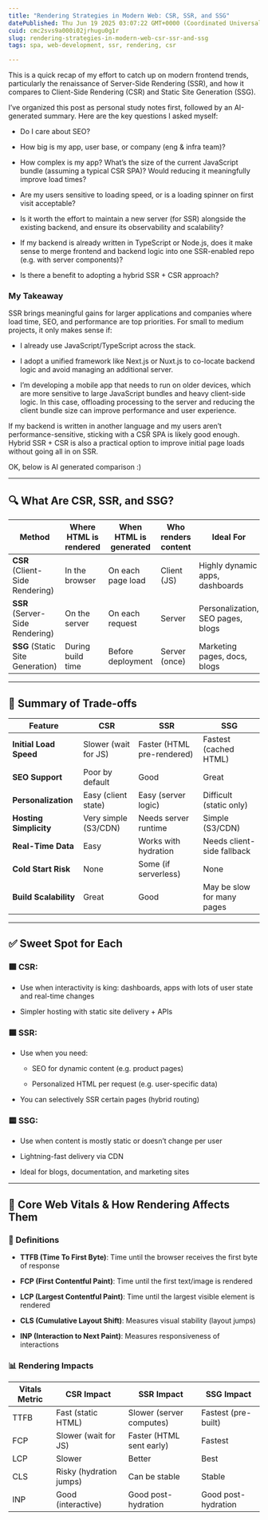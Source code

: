 ```yaml
---
title: "Rendering Strategies in Modern Web: CSR, SSR, and SSG"
datePublished: Thu Jun 19 2025 03:07:22 GMT+0000 (Coordinated Universal Time)
cuid: cmc2svs9a000i02jrhugu0g1r
slug: rendering-strategies-in-modern-web-csr-ssr-and-ssg
tags: spa, web-development, ssr, rendering, csr

---
```


This is a quick recap of my effort to catch up on modern frontend trends, particularly the renaissance of Server-Side Rendering (SSR), and how it compares to Client-Side Rendering (CSR) and Static Site Generation (SSG).

I’ve organized this post as personal study notes first, followed by an AI-generated summary. Here are the key questions I asked myself:

* Do I care about SEO?
    
* How big is my app, user base, or company (eng & infra team)?
    
* How complex is my app? What’s the size of the current JavaScript bundle (assuming a typical CSR SPA)? Would reducing it meaningfully improve load times?
    
* Are my users sensitive to loading speed, or is a loading spinner on first visit acceptable?
    
* Is it worth the effort to maintain a new server (for SSR) alongside the existing backend, and ensure its observability and scalability?
    
* If my backend is already written in TypeScript or Node.js, does it make sense to merge frontend and backend logic into one SSR-enabled repo (e.g. with server components)?
    
* Is there a benefit to adopting a hybrid SSR + CSR approach?
    

### My Takeaway

SSR brings meaningful gains for larger applications and companies where load time, SEO, and performance are top priorities. For small to medium projects, it only makes sense if:

* I already use JavaScript/TypeScript across the stack.
    
* I adopt a unified framework like Next.js or Nuxt.js to co-locate backend logic and avoid managing an additional server.
    
* I’m developing a mobile app that needs to run on older devices, which are more sensitive to large JavaScript bundles and heavy client-side logic. In this case, offloading processing to the server and reducing the client bundle size can improve performance and user experience.
    

If my backend is written in another language and my users aren’t performance-sensitive, sticking with a CSR SPA is likely good enough. Hybrid SSR + CSR is also a practical option to improve initial page loads without going all in on SSR.

OK, below is AI generated comparison :)

---

## 🔍 What Are CSR, SSR, and SSG?

| Method | Where HTML is rendered | When HTML is generated | Who renders content | Ideal For |
| --- | --- | --- | --- | --- |
| **CSR** (Client-Side Rendering) | In the browser | On each page load | Client (JS) | Highly dynamic apps, dashboards |
| **SSR** (Server-Side Rendering) | On the server | On each request | Server | Personalization, SEO pages, blogs |
| **SSG** (Static Site Generation) | During build time | Before deployment | Server (once) | Marketing pages, docs, blogs |

---

## 🧠 Summary of Trade-offs

| Feature | CSR | SSR | SSG |
| --- | --- | --- | --- |
| **Initial Load Speed** | Slower (wait for JS) | Faster (HTML pre-rendered) | Fastest (cached HTML) |
| **SEO Support** | Poor by default | Good | Great |
| **Personalization** | Easy (client state) | Easy (server logic) | Difficult (static only) |
| **Hosting Simplicity** | Very simple (S3/CDN) | Needs server runtime | Simple (S3/CDN) |
| **Real-Time Data** | Easy | Works with hydration | Needs client-side fallback |
| **Cold Start Risk** | None | Some (if serverless) | None |
| **Build Scalability** | Great | Good | May be slow for many pages |

---

## ✅ Sweet Spot for Each

### 🟩 CSR:

* Use when interactivity is king: dashboards, apps with lots of user state and real-time changes
    
* Simpler hosting with static site delivery + APIs
    

### 🟦 SSR:

* Use when you need:
    
    * SEO for dynamic content (e.g. product pages)
        
    * Personalized HTML per request (e.g. user-specific data)
        
* You can selectively SSR certain pages (hybrid routing)
    

### 🟨 SSG:

* Use when content is mostly static or doesn’t change per user
    
* Lightning-fast delivery via CDN
    
* Ideal for blogs, documentation, and marketing sites
    

---

## 🔬 Core Web Vitals & How Rendering Affects Them

### 📏 Definitions

* **TTFB (Time To First Byte)**: Time until the browser receives the first byte of response
    
* **FCP (First Contentful Paint)**: Time until the first text/image is rendered
    
* **LCP (Largest Contentful Paint)**: Time until the largest visible element is rendered
    
* **CLS (Cumulative Layout Shift)**: Measures visual stability (layout jumps)
    
* **INP (Interaction to Next Paint)**: Measures responsiveness of interactions
    

### 📊 Rendering Impacts

| Vitals Metric | CSR Impact | SSR Impact | SSG Impact |
| --- | --- | --- | --- |
| TTFB | Fast (static HTML) | Slower (server computes) | Fastest (pre-built) |
| FCP | Slower (wait for JS) | Faster (HTML sent early) | Fastest |
| LCP | Slower | Better | Best |
| CLS | Risky (hydration jumps) | Can be stable | Stable |
| INP | Good (interactive) | Good post-hydration | Good post-hydration |